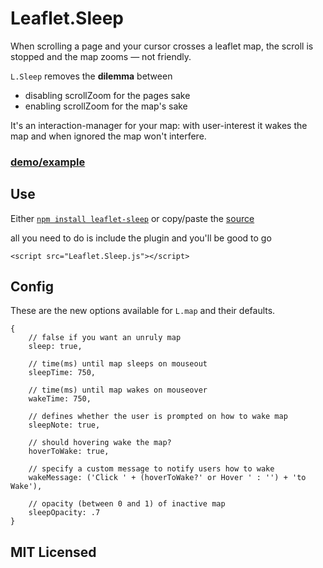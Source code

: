 # Leaflet.Sleep

When scrolling a page and your cursor crosses a leaflet map, the scroll is
stopped and the map zooms &mdash; not friendly.

`L.Sleep` removes the **dilemma** between

  * disabling scrollZoom for the pages sake
  * enabling scrollZoom for the map's sake

It's an interaction-manager for your map:
with user-interest it wakes the map and
when ignored the map won't interfere.

### [demo/example](http://cliffcloud.github.io/Leaflet.Sleep)

## Use

Either
[`npm install leaflet-sleep`](https://www.npmjs.com/package/leaflet-sleep)
or copy/paste the
[source](https://github.com/CliffCloud/Leaflet.Sleep/blob/master/Leaflet.Sleep.js)

all you need to do is include the plugin and you'll be good to go

    <script src="Leaflet.Sleep.js"></script>

## Config

These are the new options available for `L.map` and their defaults.

    {
        // false if you want an unruly map
        sleep: true,

        // time(ms) until map sleeps on mouseout
        sleepTime: 750,

        // time(ms) until map wakes on mouseover
        wakeTime: 750,

        // defines whether the user is prompted on how to wake map
        sleepNote: true,

        // should hovering wake the map?
        hoverToWake: true,

        // specify a custom message to notify users how to wake
        wakeMessage: ('Click ' + (hoverToWake?' or Hover ' : '') + 'to Wake'),

        // opacity (between 0 and 1) of inactive map
        sleepOpacity: .7
    }

## MIT Licensed
